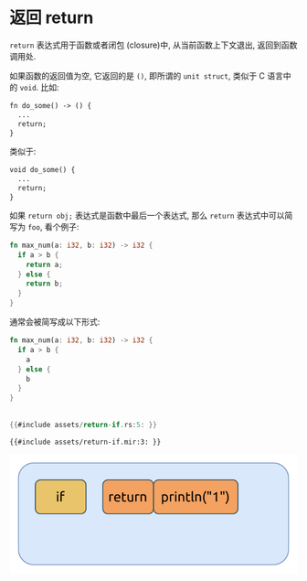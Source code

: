 # 返回 return

`return` 表达式用于函数或者闭包 (closure)中, 从当前函数上下文退出, 返回到函数调用处.

如果函数的返回值为空, 它返回的是 `()`, 即所谓的 `unit struct`, 类似于 C 语言中的 `void`. 比如:

```rust, ignore
fn do_some() -> () {
  ...
  return;
}
```

类似于:

```C, ignore
void do_some() {
  ...
  return;
}
```

如果 `return obj;` 表达式是函数中最后一个表达式, 那么 `return` 表达式中可以简写为 `foo`, 看个例子:

```rust
fn max_num(a: i32, b: i32) -> i32 {
  if a > b {
    return a;
  } else {
    return b;
  }
}
```

通常会被简写成以下形式:

```rust
fn max_num(a: i32, b: i32) -> i32 {
  if a > b {
    a
  } else {
    b
  }
}
```

##   

```rust
{{#include assets/return-if.rs:5: }}
```

```rust, ignore
{{#include assets/return-if.mir:3: }}
```

![return if](assets/return-if.svg)
